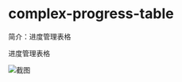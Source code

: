 # complex-progress-table

简介：进度管理表格

进度管理表格

![截图](https://unpkg.com/@icedesign/complex-progress-table-block/screenshot.png)
